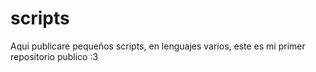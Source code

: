 # scripts
Aqui publicare pequeños scripts, en lenguajes varios, este es mi primer repositorio publico :3
